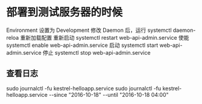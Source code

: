 # 部署到测试服务器的时候
Environment 设置为 Development
修改 Daemon 后，运行 systemctl daemon-reloa 重新加载配置
重新启动 systemctl restart web-api-admin.service
使能 systemctl enable web-api-admin.service
启动 systemctl start web-api-admin.service
停止 systemctl stop web-api-admin.service

## 查看日志
sudo journalctl -fu kestrel-helloapp.service
sudo journalctl -fu kestrel-helloapp.service --since "2016-10-18" --until "2016-10-18 04:00"